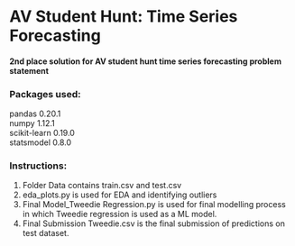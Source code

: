 # AV Student Hunt: Time Series Forecasting

#### 2nd place solution for AV student hunt time series forecasting problem statement

### Packages used:


pandas 0.20.1 <br/>
numpy 1.12.1 <br/>
scikit-learn 0.19.0 <br/>
statsmodel 0.8.0 <br/>

### Instructions:


1) Folder Data contains train.csv and test.csv <br/>
2) eda_plots.py is used for EDA and identifying outliers <br/>
3) Final Model_Tweedie Regression.py is used for final modelling process in which Tweedie regression is used as a ML model. <br/>
4) Final Submission Tweedie.csv is the final submission of predictions on test dataset. <br/>
